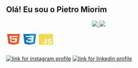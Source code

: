 ## Olá! Eu sou o Pietro Miorim 

<div align="center">
  	<a href="https://github.com/PietroMiorim">
  		<img height="160em" src="https://github-readme-stats.vercel.app/api?username=PietroMiorim&show_icons=true&theme=tokyonight&include_all_commits=true&count_private=true"/>
  		<img height="160em" src="https://github-readme-stats.vercel.app/api/top-langs/?username=PietroMiorim&layout=compact&langs_count=7&theme=tokyonight"/>
	</a>
</div>

  <div style="display: inline_block"><br>
  <img align="center" alt="Pietro-HTML" height="30" width="40" src="https://raw.githubusercontent.com/devicons/devicon/master/icons/html5/html5-original.svg">
  <img align="center" alt="Pietro-CSS" height="30" width="40" src="https://raw.githubusercontent.com/devicons/devicon/master/icons/css3/css3-original.svg">
  <img align="center" alt="Pietro-JS icon" height="30" width="40" src="https://raw.githubusercontent.com/devicons/devicon/master/icons/javascript/javascript-plain.svg">
</div>
  
  ##
  
  <a style="display:inline-block" href="https://instagram.com/Pmiorim" target="_blank"><img alt="link for instagram profile" title="My Instagram profile" src="https://img.shields.io/badge/Instagram-E4405F?style=for-the-badge&logo=instagram&logoColor=white" /></a>
  <a style="display:inline-block" href="https://linkedin.com/in/Pietro Miorim/" target="_blank"><img alt="link for linkedin profile" title="My LinkedIn profile" src="https://img.shields.io/badge/LinkedIn-0077B5?style=for-the-badge&logo=linkedin&logoColor=white" /></a>
 
